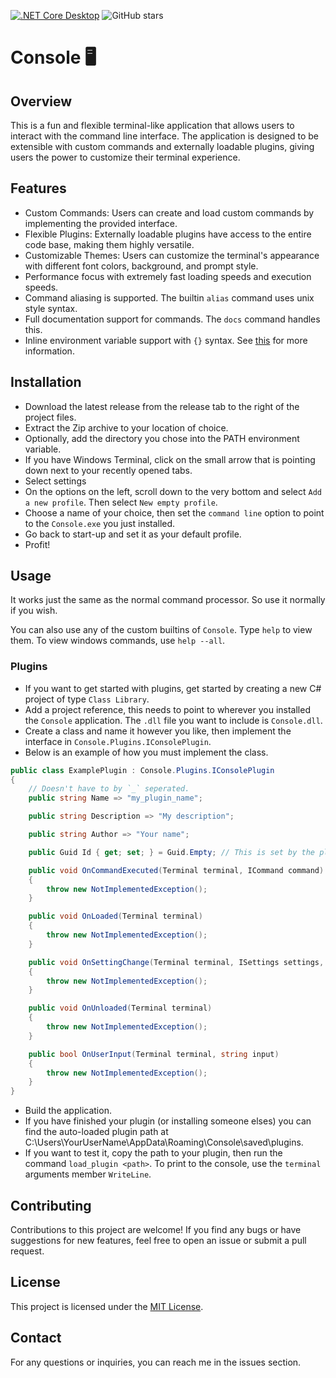 [![.NET Core Desktop](https://github.com/deetonn/Console/actions/workflows/dotnet-desktop.yml/badge.svg)](https://github.com/deetonn/Console/actions/workflows/dotnet-desktop.yml) ![GitHub stars](https://img.shields.io/github/stars/deetonn/Console.svg)

# Console 🖥️
## Overview 
 This is a fun and flexible terminal-like application that allows users to interact with the command line interface. The application is designed to be extensible with custom commands and externally loadable plugins, giving users the power to customize their terminal experience. 
## Features  
 - Custom Commands: Users can create and load custom commands by implementing the provided interface. 
 - Flexible Plugins: Externally loadable plugins have access to the entire code base, making them highly versatile. 
 -  Customizable Themes: Users can customize the terminal's appearance with different font colors, background, and prompt style.  
 - Performance focus with extremely fast loading speeds and execution speeds.
 - Command aliasing is supported. The builtin `alias` command uses unix style syntax.
 - Full documentation support for commands. The `docs` command handles this.
 - Inline environment variable support with `{}` syntax. See [this](https://github.com/deetonn/Console/issues/4) for more information.
 ## Installation 
 - Download the latest release from the release tab to the right of the project files.
 - Extract the Zip archive to your location of choice.
 - Optionally, add the directory you chose into the PATH environment variable.
 - If you have Windows Terminal, click on the small arrow that is pointing down next to your recently opened tabs.
 - Select settings
 - On the options on the left, scroll down to the very bottom and select `Add a new profile`. Then select `New empty profile`.
 - Choose a name of your choice, then set the `command line` option to point to the `Console.exe` you just installed.
 - Go back to start-up and set it as your default profile.
 - Profit!
 ## Usage 
 It works just the same as the normal command processor. So use it normally if you wish. 

 You can also use any of the custom builtins of `Console`. Type `help` to view them. To view windows commands, use `help --all`.

 ### Plugins
 - If you want to get started with plugins, get started by creating a new C# project of type `Class Library`.
 - Add a project reference, this needs to point to wherever you installed the `Console` application. The `.dll` file you want to include is `Console.dll`.
 - Create a class and name it however you like, then implement the interface in `Console.Plugins.IConsolePlugin`.
 - Below is an example of how you must implement the class.
```cs
public class ExamplePlugin : Console.Plugins.IConsolePlugin
{
    // Doesn't have to by `_` seperated.
    public string Name => "my_plugin_name";

    public string Description => "My description";

    public string Author => "Your name";

    public Guid Id { get; set; } = Guid.Empty; // This is set by the plugin manager.

    public void OnCommandExecuted(Terminal terminal, ICommand command)
    {
        throw new NotImplementedException();
    }

    public void OnLoaded(Terminal terminal)
    {
        throw new NotImplementedException();
    }

    public void OnSettingChange(Terminal terminal, ISettings settings, string settingName, object newValue)
    {
        throw new NotImplementedException();
    }

    public void OnUnloaded(Terminal terminal)
    {
        throw new NotImplementedException();
    }

    public bool OnUserInput(Terminal terminal, string input)
    {
        throw new NotImplementedException();
    }
}
```
- Build the application.
- If you have finished your plugin (or installing someone elses) you can find the auto-loaded plugin path at C:\Users\YourUserName\AppData\Roaming\Console\saved\plugins.
- If you want to test it, copy the path to your plugin, then run the command `load_plugin <path>`.
To print to the console, use the `terminal` arguments member `WriteLine`.
 
 ## Contributing 
 Contributions to this project are welcome! If you find any bugs or have suggestions for new features, feel free to open an issue or submit a pull request. 
 ## License 
 This project is licensed under the [MIT License](https://github.com/deetonn/Console/blob/master/LICENSE).  
 ## Contact 
 For any questions or inquiries, you can reach me in the issues section.
